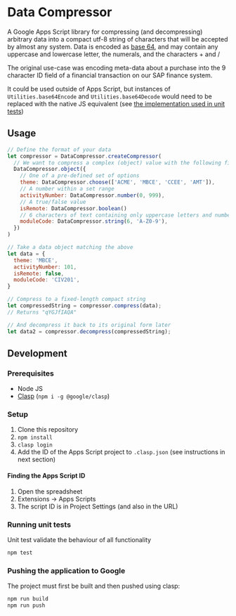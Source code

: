 # Data Compressor

A Google Apps Script library for compressing (and decompressing) arbitrary data into a compact utf-8 string of characters that will be accepted by almost any system. Data is encoded as [base 64](https://www.freecodecamp.org/news/what-is-base64-encoding/), and may contain any uppercase and lowercase letter, the numerals, and the characters + and /

The original use-case was encoding meta-data about a purchase into the 9 character ID field of a financial transaction on our SAP finance system.

It could be used outside of Apps Script, but instances of `Utilities.base64Encode` and `Utilities.base64Decode` would need to be replaced with the native JS equivalent (see [the implementation used in unit tests](/test/setup.ts))

## Usage

```js
// Define the format of your data
let compressor = DataCompressor.createCompressor(
  // We want to compress a complex (object) value with the following fields:
  DataCompressor.object({
    // One of a pre-defined set of options
    theme: DataCompressor.choose(['ACME', 'MBCE', 'CCEE', 'AMT']),
    // A number within a set range
    activityNumber: DataCompressor.number(0, 999),
    // A true/false value
    isRemote: DataCompressor.boolean()
    // 6 characters of text containing only uppercase letters and numbers
    moduleCode: DataCompressor.string(6, 'A-Z0-9'),
  })
)

// Take a data object matching the above
let data = {
  theme: 'MBCE',
  activityNumber: 101,
  isRemote: false,
  moduleCode: 'CIV201',
}

// Compress to a fixed-length compact string
let compressedString = compressor.compress(data);
// Returns "qYGJfIAQA"

// And decompress it back to its original form later
let data2 = compressor.decompress(compressedString);
```

## Development

### Prerequisites

* Node JS
* [Clasp](https://github.com/google/clasp) (`npm i -g @google/clasp`)

### Setup

1. Clone this repository
1. `npm install`
1. `clasp login`
1. Add the ID of the Apps Script project to `.clasp.json` (see instructions in next section)

#### Finding the Apps Script ID

1. Open the spreadsheet
1. Extensions -> Apps Scripts
1. The script ID is in Project Settings (and also in the URL)

### Running unit tests

Unit test validate the behaviour of all functionality

```sh
npm test
```

### Pushing the application to Google

The project must first be built and then pushed using clasp:

```sh
npm run build
npm run push
```